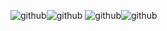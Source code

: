 ![github](https://github-readme-stats.vercel.app/api?username=s7rang3r&count_private=true&show_icons=true&theme=radical
)![github](https://github-readme-stats.vercel.app/api/top-langs/?username=S7RANG3R&show_icons=true&theme=radical
)
![github](https://github-readme-stats.vercel.app/api?username=s7rang3r&count_private=true&show_icons=true&theme=radical
)![github](https://github-readme-stats.vercel.app/api/top-langs/?username=S7RANG3R&show_icons=true&theme=radical
)

<!---![github](https://i.ibb.co/bKyZjQ1/In-Shot-20210626-144852902.jpg)--->
<!---![github](https://i.ibb.co/bKyZjQ1/In-Shot-20210626-144852902.jpg)--->
